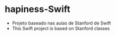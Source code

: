 # hapiness-Swift

- Projeto baseado nas aulas de Stanford de Swift
- This Swift project is based on Stanford classes

